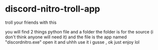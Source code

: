 # discord-nitro-troll-app
troll your friends with this

you will find 2 things python file and a folder the folder is for the source (i don't think anyone will need it) and the file is the app named "discordnitro.exe" open it and uhhh use it i gusse , ok just enjoy lol
